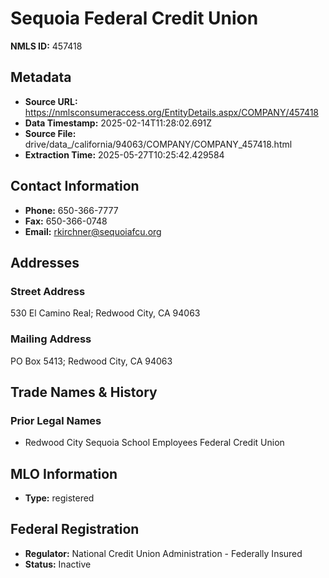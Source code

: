 # Sequoia Federal Credit Union

**NMLS ID:** 457418

## Metadata
- **Source URL:** https://nmlsconsumeraccess.org/EntityDetails.aspx/COMPANY/457418
- **Data Timestamp:** 2025-02-14T11:28:02.691Z
- **Source File:** drive/data_/california/94063/COMPANY/COMPANY_457418.html
- **Extraction Time:** 2025-05-27T10:25:42.429584

## Contact Information
- **Phone:** 650-366-7777
- **Fax:** 650-366-0748
- **Email:** rkirchner@sequoiafcu.org

## Addresses
### Street Address
530 El Camino Real; Redwood City, CA 94063

### Mailing Address
PO Box 5413; Redwood City, CA 94063

## Trade Names & History
### Prior Legal Names
- Redwood City Sequoia School Employees Federal Credit Union

## MLO Information
- **Type:** registered

## Federal Registration
- **Regulator:** National Credit Union Administration - Federally Insured
- **Status:** Inactive

